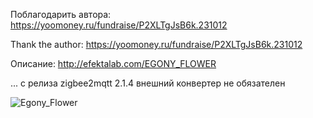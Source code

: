 Поблагодарить автора: https://yoomoney.ru/fundraise/P2XLTgJsB6k.231012

Thank the author: https://yoomoney.ru/fundraise/P2XLTgJsB6k.231012

Описание: http://efektalab.com/EGONY_FLOWER

... с релиза zigbee2mqtt 2.1.4 внешний конвертер не обязателен 

![Egony_Flower](https://raw.githubusercontent.com/smartboxchannel/Plant-Watering-Sensor-Zigbee/refs/heads/main/DIYRUZ%20FLOWER_ALTERNATIVE_FIRMWARE/images/Egony_Flower.png) 
